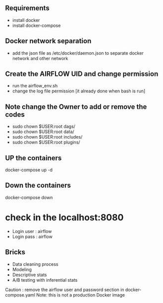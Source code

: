 ## Requirements
- install docker 
- install docker-compose

## Docker network separation 
- add the json file as  /etc/docker/daemon.json to separate docker network and other network

## Create the AIRFLOW UID and change permission 
- run the airflow_env.sh
- change the log file permission [it already done when bash is run]

## Note change the Owner to add or remove the codes 
- sudo chown $USER:root dags/
- sudo chown $USER:root data/
- sudo chown $USER:root includes/
- sudo chown $USER:root plugins/

## UP the containers 
docker-compose up -d

## Down the containers 
docker-compose down 

# check in the localhost:8080
- Login user : airflow
- Login pass : airflow

## Bricks 
- Data cleaning process 
- Modeling 
- Descriptive stats 
- A/B testing with inferential stats

Caution : remove the airflow user and password section in docker-compose.yaml 
Note: this is not a production Docker image

